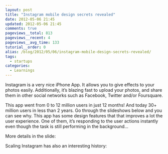 ```yaml
---
layout: post
title: "Instagram mobile design secrets revealed"
date: 2012-05-06 21:45
updated: 2012-05-06 21:45
comments: true
pageviews__total: 813
pageviews__recent: 4
pageviews__avg_time: 133
tutorial__order: 0
alias: /blog/2012/05/06/instagram-mobile-design-secrets-revealed/
tags:
  - startups
categories:
  - Learnings
---
```


Instagram is a very nice iPhone App. It allows you to give effects to your photos easily. Additionally, it’s blazing fast to upload your photos, and share them in other social networks such as Facebook, Twitter and/or Foursquare.

This app went from 0 to 12 million users in just 12 months! And today 30+ million users in less than 2 years. Go through the slideshows below and you can see why. This app has some design features that that improves a lot the user experience. One of them, it’s responding to the user actions instantly even though the task is still performing in the background…

<!--More-->

More details in the slide:

<script async class="speakerdeck-embed" data-id="4ede6e9cad0da6004d000175" data-ratio="1.299492385786802" src="//speakerdeck.com/assets/embed.js"></script>


Scaling Instagram has also an interesting history:

<script async class="speakerdeck-embed" data-id="4f86746753373601f1006e39" data-ratio="1.3333333333333333" src="//speakerdeck.com/assets/embed.js"></script>
